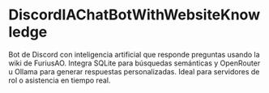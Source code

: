 # DiscordIAChatBotWithWebsiteKnowledge
Bot de Discord con inteligencia artificial que responde preguntas usando la wiki de FuriusAO. Integra SQLite para búsquedas semánticas y OpenRouter u Ollama para generar respuestas personalizadas. Ideal para servidores de rol o asistencia en tiempo real.
